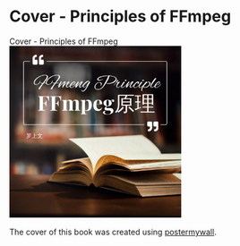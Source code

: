 # Cover - Principles of FFmpeg

<div id="no_ads">
</div>

<div id="meta-description---">Cover - Principles of FFmpeg</div>

<img src="./img/cover.jpg" alt="cover" style="zoom:30%;" />

The cover of this book was created using [postermywall](https://zh-cn.postermywall.com/).